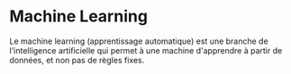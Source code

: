 # Machine Learning

Le machine learning (apprentissage automatique) est une branche de l'intelligence artificielle qui permet à une machine d'apprendre à partir de données, et non pas de règles fixes.
